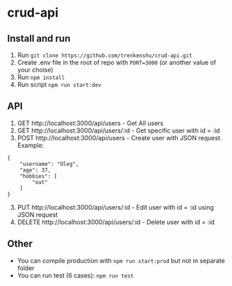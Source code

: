 # crud-api

## Install and run
1. Run `git clone https://github.com/trenkenshu/crud-api.git`
1. Create .env file in the root of repo with `PORT=3000` (or another value of your choise)
2. Run `npm install`
3. Run script `npm run start:dev`

## API
1. GET http://localhost:3000/api/users - Get All users
2. GET http://localhost:3000/api/users/:id - Get specific user with id = :id
2. POST http://localhost:3000/api/users - Create user with JSON request. Example:
```
{
    "username": "Oleg",
    "age": 37,
    "hobbies": [
        "eat"
    ]
}
```
3. PUT http://localhost:3000/api/users/:id - Edit user with id = :id using JSON request
4. DELETE http://localhost:3000/api/users/:id - Delete user with id = :id
## Other
- You can compile production with `npm run start:prod` but not in separate folder
- You can run test (6 cases): `npm run test`


